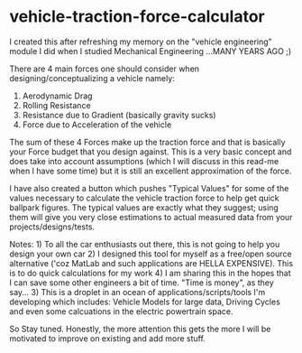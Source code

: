# vehicle-traction-force-calculator
I created this after refreshing my memory on the "vehicle engineering" module I did when I studied Mechanical Engineering ...MANY YEARS AGO ;)

There are 4 main forces one should consider when designing/conceptualizing a vehicle namely:

  1) Aerodynamic Drag
  2) Rolling Resistance
  3) Resistance due to Gradient (basically gravity sucks)
  4) Force due to Acceleration of the vehicle
  
The sum of these 4 Forces make up the traction force and that is basically your Force budget that you design against. This is a very basic concept and does take into account assumptions (which I will discuss in this read-me when I have some time) but it is still an excellent approximation of the force.

I have also created a button which pushes "Typical Values" for some of the values necessary to calculate the vehicle traction force to help get quick ballpark figures. The typical values are exactly what they suggest; using them will give you very close estimations to actual measured data from your projects/designs/tests.

Notes:
    1) To all the car enthusiasts out there, this is not going to help you design your own car
    2) I designed this tool for myself as a free/open source alternative ('coz MatLab and such applications are HELLA EXPENSIVE). This is to do quick calculations for my work
    4) I am sharing this in the hopes that I can save some other engineers a bit of time. "Time is money", as they say...
    3) This is a droplet in an ocean of applications/scripts/tools I'm developing which includes: Vehicle Models for large data, Driving Cycles and even some calcuations in the electric powertrain space.
    
 So Stay tuned. Honestly, the more attention this gets the more I will be motivated to improve on existing and add more stuff.

